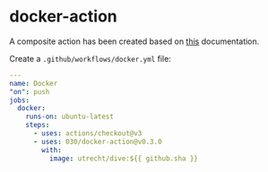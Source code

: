# docker-action

A composite action has been created based on
[this](https://docs.github.com/en/actions/creating-actions/creating-a-composite-action) documentation.

Create a `.github/workflows/docker.yml` file:

```yaml
---
name: Docker
"on": push
jobs:
  docker:
    runs-on: ubuntu-latest
    steps:
      - uses: actions/checkout@v3
      - uses: 030/docker-action@v0.3.0
        with:
          image: utrecht/dive:${{ github.sha }}
```
